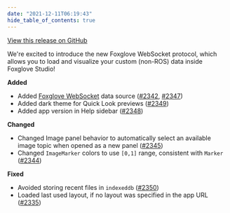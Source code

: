 ```yaml
---
date: "2021-12-11T06:19:43"
hide_table_of_contents: true
---
```

[View this release on GitHub](https://github.com/foxglove/studio/releases/tag/v0.24.0)

We're excited to introduce the new Foxglove WebSocket protocol, which allows you to load and visualize your custom (non-ROS) data inside Foxglove Studio!

**Added**
- Added [Foxglove WebSocket](https://github.com/foxglove/ws-protocol#readme) data source ([#2342](https://github.com/foxglove/studio/pull/2342), [#2347](https://github.com/foxglove/studio/pull/2347))
- Added dark theme for Quick Look previews ([#2349](https://github.com/foxglove/studio/pull/2349))
- Added app version in Help sidebar ([#2348](https://github.com/foxglove/studio/pull/2348))

**Changed**
- Changed Image panel behavior to automatically select an available image topic when opened as a new panel ([#2345](https://github.com/foxglove/studio/pull/2345))
- Changed `ImageMarker` colors to use `[0,1]` range, consistent with `Marker` ([#2344](https://github.com/foxglove/studio/pull/2344))

**Fixed**
- Avoided storing recent files in `indexeddb` ([#2350](https://github.com/foxglove/studio/pull/2350))
- Loaded last used layout, if no layout was specified in the app URL ([#2335](https://github.com/foxglove/studio/pull/2335))